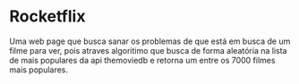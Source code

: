 # Rocketflix
Uma web page que busca sanar os problemas de que está em busca de um filme para ver, pois atraves algoritimo que busca de forma aleatória na lista de mais populares da api themoviedb e retorna um entre os 7000 filmes mais populares.
